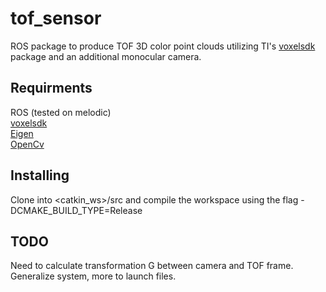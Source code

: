 # tof_sensor
ROS package to produce TOF 3D color point clouds utilizing TI's [voxelsdk](https://github.com/3dtof/voxelsdk) package and an additional monocular camera.

## Requirments
ROS (tested on melodic)  
[voxelsdk](https://github.com/3dtof/voxelsdk)  
[Eigen](http://eigen.tuxfamily.org/index.php?title=Main_Page)  
[OpenCv](https://opencv.org/)

## Installing
Clone into <catkin_ws>/src and compile the workspace using the flag -DCMAKE_BUILD_TYPE=Release  

## TODO
Need to calculate transformation G between camera and TOF frame.  
Generalize system, more to launch files.  
